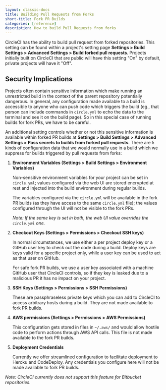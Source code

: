 ```yaml
---
layout: classic-docs
title: Building Pull Requests from Forks
short-title: Fork PR Builds
categories: [reference]
description: How to build Pull Requests from forks
---
```


CircleCI has the ability to build pull request from forked repositories. This setting can be found within a project's setting page **Settings > Build Settings > Advanced Settings > Build forked pull requests**. Projects initially built on CircleCI that are public will have this setting "On" by default, private projects will have it "Off". 

## Security Implications

Projects often contain sensitive information which make running an unrestricted build in the context of the parent repository potentially dangerous. In general, any configuration made available to a build is accessible to anyone who can push code which triggers the build (eg., that person can include commands in `circle.yml` to echo the data to the terminal and see it on the build page). So in this special case of running builds for fork PRs, we have to be careful.

An additional setting controls whether or not this sensitive information is available within forked PR builds at **Settings > Build Settings > Advanced Settings > Pass secrets to builds from forked pull requests**. There are 5 kinds of configuration data that we would normally use in a build which we suppress for builds triggered by pull requests from forks:

1. **Environment Variables (Settings > Build Settings > Environment Variables)**

   Non-sensitive environment variables for your project can be set in `circle.yml`; values configured via the web UI are stored encrypted at rest and injected into the build environment during regular builds.

   The variables configured via the `circle.yml` will be available in the fork PR builds (as they have access to the same `circle.yml` file); the values configured through the UI will not be visible to the fork PRs.

   *Note: If the same key is set in both, the web UI value overrides the `circle.yml` one.*

1. **Checkout Keys (Settings > Permissions > Checkout SSH keys)**

   In normal circumstances, we use either a per project deploy key or a GitHub user key to check out the code during a build. Deploy keys are keys valid for a specific project only, while a user key can be used to act as that user on GitHub.

   For safe fork PR builds, we use a user key associated with a machine GitHub user that CircleCI controls, so if they key is leaked due to a malicious PR it has no impact on your project.

1. **SSH Keys (Settings > Permissions > SSH Permissions)**

   These are passphraseless private keys which you can add to CircleCI to access arbitrary hosts during a build. They are not made available to fork PR builds.

1. **AWS permissions (Settings > Permissions > AWS Permissions)**

   This configuration gets stored in files in `~/.aws/` and would allow hostile code to perform actions through AWS API calls. This file is not made available to the fork PR builds.

1. **Deployment Credentials**

   Currently we offer streamlined configuration to facilitate deployment to Heroku and CodeDeploy. Any credentials you configure here will not be made available to fork PR builds.

*Note: CircleCI currently does not support this feature for Bitbucket repositories.*
